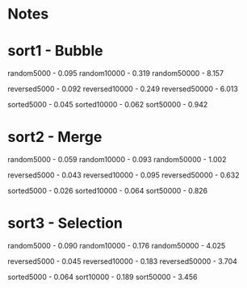 # Notes

# sort1 - Bubble

random5000 - 0.095
random10000 - 0.319
random50000 - 8.157

reversed5000 - 0.092
reversed10000 - 0.249
reversed50000 - 6.013

sorted5000 - 0.045
sorted10000 - 0.062
sort50000 - 0.942

# sort2 - Merge

random5000 - 0.059
random10000 - 0.093
random50000 - 1.002

reversed5000 - 0.043
reversed10000 - 0.095
reversed50000 - 0.632

sorted5000 - 0.026
sorted10000 - 0.064
sort50000 - 0.826

# sort3 - Selection

random5000 - 0.090
random10000 - 0.176
random50000 - 4.025

reversed5000 - 0.045
reversed10000 - 0.183
reversed50000 - 3.704

sorted5000 - 0.064
sort10000 - 0.189
sort50000 - 3.456
